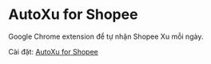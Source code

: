 # AutoXu for Shopee
Google Chrome extension để tự nhận Shopee Xu mỗi ngày.

Cài đặt: [AutoXu for Shopee](https://chrome.google.com/webstore/detail/autoxu-for-shopee/kcbffhdphjkfahmiakcgmeekbleoepde)
